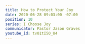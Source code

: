 ```yaml
---
title: How to Protect Your Joy
date: 2020-06-28 09:03:00 -07:00
position: 10
series: I Choose Joy
communicator: Pastor Jason Graves
youtube_id: tv01tI5O_U4
---
```


